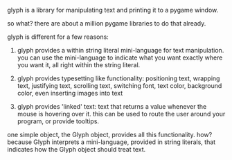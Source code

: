 glyph is a library for manipulating text and printing it to a pygame window.

so what?  there are about a million pygame libraries to do that already.

glyph is different for a few reasons:

1) glyph provides a within string literal mini-language for text manipulation.  you can use the mini-language to indicate what you want exactly where you want it, all right within the string literal.

2) glyph provides typesetting like functionality: positioning text, wrapping text, justifying text, scrolling text, switching font, text color, background color, even inserting images into text

3) glyph provides 'linked' text: text that returns a value whenever the mouse is hovering over it.  this can be used to route the user around your program, or provide tooltips.

one simple object, the Glyph object, provides all this functionality.  how?  because Glyph interprets a mini-language, provided in string literals, that indicates how the Glyph object should treat text.